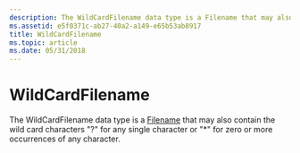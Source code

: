 ```yaml
---
description: The WildCardFilename data type is a Filename that may also contain the wild card characters &\#0034;?&\#0034; for any single character or &\#0034;\*&\#0034; for zero or more occurrences of any character.
ms.assetid: e5f0371c-ab27-40a2-a149-e65b53ab8917
title: WildCardFilename
ms.topic: article
ms.date: 05/31/2018
---
```


# WildCardFilename

The WildCardFilename data type is a [Filename](filename.md) that may also contain the wild card characters "?" for any single character or "\*" for zero or more occurrences of any character.

 

 



